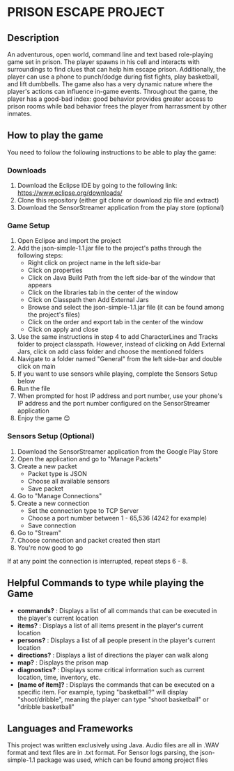 # PRISON ESCAPE PROJECT

## Description

An adventurous, open world, command line and text based role-playing game set in prison. The player spawns in his cell and interacts with surroundings to find clues that can help him escape prison. Additionally, the player can use a phone to
punch/dodge during fist fights, play basketball, and lift dumbbells. The game also has a very dynamic nature where the player's actions can influence in-game events. Throughout the game, the player has a good-bad index: good behavior provides greater access to prison rooms while bad behavior frees the player from harrassment by other inmates.

## How to play the game

You need to follow the following instructions to be able to play the game:

### Downloads

1. Download the Eclipse IDE by going to the following link: https://www.eclipse.org/downloads/
2. Clone this repository (either git clone or download zip file and extract)
3. Download the SensorStreamer application from the play store (optional)

### Game Setup

1. Open Eclipse and import the project
2. Add the json-simple-1.1.jar file to the project's paths through the following steps:
     - Right click on project name in the left side-bar
     - Click on properties
     - Click on Java Build Path from the left side-bar of the window that appears
     - Click on the libraries tab in the center of the window
     - Click on Classpath then Add External Jars
     - Browse and select the json-simple-1.1.jar file (it can be found among the project's files)
     - Click on the order and export tab in the center of the window
     - Click on apply and close
3. Use the same instructions in step 4 to add CharacterLines and Tracks folder to project classpath. However, instead of clicking on Add External Jars, click on add class folder and choose the mentioned folders
4. Navigate to a folder named "General" from the left side-bar and double click on main
5. If you want to use sensors while playing, complete the Sensors Setup below
6. Run the file
7. When prompted for host IP address and port number, use your phone's IP address and the port number configured on the SensorStreamer application
8. Enjoy the game 😊

### Sensors Setup (Optional)

1. Download the SensorStreamer application from the Google Play Store
2. Open the application and go to "Manage Packets"
3. Create a new packet
     - Packet type is JSON
     - Choose all available sensors
     - Save packet
4. Go to "Manage Connections"
5. Create a new connection
     - Set the connection type to TCP Server
     - Choose a port number between 1 - 65,536 (4242 for example)
     - Save connection
6. Go to "Stream"
7. Choose connection and packet created then start
8. You're now good to go

If at any point the connection is interrupted, repeat steps 6 - 8.

## Helpful Commands to type while playing the Game

-    **commands?** : Displays a list of all commands that can be executed in the player's current location
-    **items?** : Displays a list of all items present in the player's current location
-    **persons?** : Displays a list of all people present in the player's current location
-    **directions?** : Displays a list of directions the player can walk along
-    **map?** : Displays the prison map
-    **diagnostics?** : Displays some critical information such as current location, time, inventory, etc.
-    **[name of item]?** : Displays the commands that can be executed on a specific item. For example, typing "basketball?" will display
     "shoot/dribble", meaning the player can type "shoot basketball" or "dribble basketball"

## Languages and Frameworks

This project was written exclusively using Java. Audio files are all in .WAV format and text files are in .txt format. For Sensor logs parsing, the json-simple-1.1 package was used, which can be found among project files
